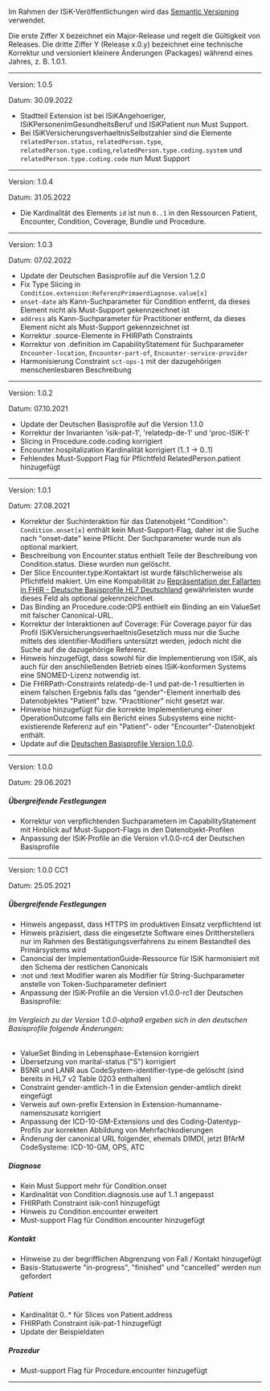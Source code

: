 Im Rahmen der ISiK-Veröffentlichungen wird das [Semantic Versioning](https://semver.org/lang/de/) verwendet.

Die erste Ziffer X bezeichnet ein Major-Release und regelt die Gültigkeit von Releases. Die dritte Ziffer Y (Release x.0.y) bezeichnet eine technische Korrektur und versioniert kleinere Änderungen (Packages) während eines Jahres, z. B. 1.0.1.

----
Version: 1.0.5

Datum: 30.09.2022

- Stadtteil Extension ist bei ISiKAngehoeriger, ISiKPersonenImGesundheitsBeruf und ISiKPatient nun Must Support.
- Bei ISiKVersicherungsverhaeltnisSelbstzahler sind die Elemente ```relatedPerson.status```, ```relatedPerson.type```, ```relatedPerson.type.coding```,```relatedPerson.type.coding.system``` und ```relatedPerson.type.coding.code``` nun Must Support
----

Version: 1.0.4

Datum: 31.05.2022
- Die Kardinalität des Elements ```id``` ist nun ```0..1``` in den Ressourcen Patient, Encounter, Condition, Coverage, Bundle und Procedure.

----
Version: 1.0.3

Datum: 07.02.2022
- Update der Deutschen Basisprofile auf die Version 1.2.0
- Fix Type Slicing in ```Condition.extension:ReferenzPrimaerdiagnose.value[x]```
- ```onset-date``` als Kann-Suchparameter für Condition entfernt, da dieses Element nicht als Must-Support gekennzeichnet ist
- ```address``` als Kann-Suchparameter für Practitioner entfernt, da dieses Element nicht als Must-Support gekennzeichnet ist
- Korrektur .source-Elemente in FHIRPath Constraints
- Korrektur von .definition im CapabilityStatement für Suchparameter ```Encounter-location```, ```Encounter-part-of```, ```Encounter-service-provider```
- Harmonisierung Constraint ```sct-ops-1``` mit der dazugehörigen menschenlesbaren Beschreibung

----
Version: 1.0.2

Datum: 07.10.2021

- Update der Deutschen Basisprofile auf die Version 1.1.0
- Korrektur der Invarianten 'isik-pat-1', 'relatedp-de-1' und 'proc-ISiK-1'
- Slicing in Procedure.code.coding korrigiert
- Encounter.hospitalization Kardinalität korrigiert (1..1 -> 0..1)
- Fehlendes Must-Support Flag für Pflichtfeld RelatedPerson.patient hinzugefügt

----
Version: 1.0.1

Datum: 27.08.2021

- Korrektur der Suchinteraktion für das Datenobjekt "Condition": ```Condition.onset[x]``` enthält kein Must-Support-Flag, daher ist die Suche nach "onset-date" keine Pflicht. Der Suchparameter wurde nun als optional markiert.
- Beschreibung von Encounter.status enthielt Teile der Beschreibung von Condition.status. Diese wurden nun gelöscht.
- Der Slice Encounter.type:Kontaktart ist wurde fälschlicherweise als Pflichtfeld makiert. Um eine Kompabilität zu [Repräsentation der Fallarten in FHIR - Deutsche Basisprofile HL7 Deutschland](https://ig.fhir.de/basisprofile-de/1.0.0/Ressourcen-AmbulanterStationaererFall.html) gewährleisten wurde dieses Feld als optional gekennzeichnet.
- Das Binding an Procedure.code:OPS enthielt ein Binding an ein ValueSet mit falscher Canonical-URL.
- Korrektur der Interaktionen auf Coverage: Für Coverage.payor für das Profil ISiKVersicherungsverhaeltnisGesetzlich muss nur die Suche mittels des identifier-Modifiers untersützt werden, jedoch nicht die Suche auf die dazugehörige Referenz.
- Hinweis hinzugefügt, dass sowohl für die Implementierung von ISiK, als auch für den anschließenden Betrieb eines ISiK-konformen Systems eine SNOMED-Lizenz notwendig ist.
- Die FHIRPath-Constraints relatedp-de-1 und pat-de-1 resultierten in einem falschen Ergebnis falls das "gender"-Element innerhalb des Datenobjektes "Patient" bzw. "Practitioner" nicht gesetzt war.
- Hinweise hinzugefügt für die korrekte Implementierung einer OperationOutcome falls ein Bericht eines Subsystems eine nicht-existierende Referenz auf ein "Patient"- oder "Encounter"-Datenobjekt enthält.
- Update auf die [Deutschen Basisprofile Version 1.0.0](https://simplifier.net/packages/de.basisprofil.r4/1.0.0).

----
Version: 1.0.0

Datum: 29.06.2021

##### Übergreifende Festlegungen
- Korrektur von verpflichtenden Suchparametern im CapabilityStatement mit Hinblick auf Must-Support-Flags in den Datenobjekt-Profilen
- Anpassung der ISiK-Profile an die Version v1.0.0-rc4 der Deutschen Basisprofile

----
Version: 1.0.0 CC1

Datum: 25.05.2021

##### Übergreifende Festlegungen
- Hinweis angepasst, dass HTTPS im produktiven Einsatz verpflichtend ist
- Hinweis präzisiert, dass die eingesetzte Software eines Drittherstellers nur im Rahmen des Bestätigungsverfahrens zu einem Bestandteil des Primärsystems wird
- Canoncial der ImplementationGuide-Ressource für ISiK harmonisiert mit den Schema der restlichen Canonicals
- :not und :text Modifier waren als Modifier für String-Suchparameter anstelle von Token-Suchparameter definiert
- Anpassung der ISiK-Profile an die Version v1.0.0-rc1 der Deutschen Basisprofile:

###### Im Vergleich zu der Version 1.0.0-alpha9 ergeben sich in den deutschen Basisprofile folgende Änderungen:

- ValueSet Binding in Lebensphase-Extension korrigiert
- Übersetzung von marital-status ("S") korrigiert
- BSNR und LANR aus CodeSystem-identifier-type-de gelöscht (sind bereits in HL7 v2 Table 0203 enthalten)
- Constraint gender-amtlich-1 in die Extension gender-amtlich direkt eingefügt
- Verweis auf own-prefix Extension in Extension-humanname-namenszusatz korrigiert
- Anpassung der ICD-10-GM-Extensions und des Coding-Datentyp-Profils zur korrekten Abbildung von Mehrfachkodierungen
- Änderung der canonical URL folgender, ehemals DIMDI, jetzt BfArM CodeSysteme: ICD-10-GM, OPS, ATC

##### Diagnose
- Kein Must Support mehr für Condition.onset
- Kardinalität von Condition.diagnosis.use auf 1..1 angepasst
- FHIRPath Constraint isik-con1 hinzugefügt
- Hinweis zu Condition.encounter erweitert
- Must-support Flag für Condition.encounter hinzugefügt

##### Kontakt
- Hinweise zu der begrifflichen Abgrenzung von Fall / Kontakt hinzugefügt
- Basis-Statuswerte "in-progress", "finished" und "cancelled" werden nun gefordert

##### Patient
- Kardinalität 0..* für Slices von Patient.address
- FHIRPath Constraint isik-pat-1 hinzugefügt
- Update der Beispieldaten

##### Prozedur
- Must-support Flag für Procedure.encounter hinzugefügt
----
